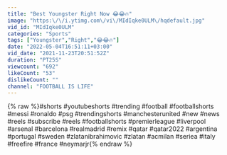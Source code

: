 ```yaml
---
title: "Best Youngster Right Now 😂😂🔥"
image: "https:\/\/i.ytimg.com\/vi\/MIdIqke0ULM\/hqdefault.jpg"
vid_id: "MIdIqke0ULM"
categories: "Sports"
tags: ["Youngster","Right","😂😂🔥"]
date: "2022-05-04T16:51:11+03:00"
vid_date: "2021-11-23T20:51:52Z"
duration: "PT25S"
viewcount: "692"
likeCount: "53"
dislikeCount: ""
channel: "FOOTBALL IS LIFE"
---
```

{% raw %}#shorts #youtubeshorts #trending #football #footballshorts #messi #ronaldo #psg #trendingshorts #manchesterunited #new #news #reels #subscribe #reels #footballshorts #premierleague #liverpool #arsenal #barcelona #realmadrid #remix #qatar #qatar2022 #argentina #portugal #sweden #zlatanibrahimovic #zlatan #acmilan #seriea #italy #freefire #france #neymarjr{% endraw %}
